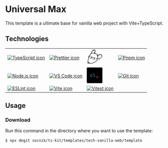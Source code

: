 # Universal Max

This template is a ultimate base for vanilla web project with Vite+TypeScript.

## Technologies

<!--#region Technologies table -->

<table>
  <tr>
    <td>
      <a href="https://www.typescriptlang.org"
        ><img
          src="https://cdn.jsdelivr.net/gh/devicons/devicon@latest/icons/typescript/typescript-plain.svg"
          alt="TypeScript icon"
          width="50px"
          height="50px"
      /></a>
    </td>
    <td>
      <a href="https://prettier.io"
        ><img
          src="https://raw.githubusercontent.com/prettier/prettier-logo/master/images/prettier-icon-light.svg"
          alt="Prettier icon"
          width="50px"
          height="50px"
      /></a>
    </td>
    <td>
      <a href="https://editorconfig.org"
        ><img
          src="https://raw.githubusercontent.com/editorconfig/editorconfig/master/assets/EditorConfig_Logo.svg"
          alt="EditorConfig icon"
          width="50px"
          height="50px"
      /></a>
    </td>
        <td>
      <a href="https://pnpm.io">
        <img
          src="https://cdn.jsdelivr.net/gh/devicons/devicon@latest/icons/pnpm/pnpm-original.svg"
          alt="Pnpm icon"
          width="50px"
          height="50px"
      /></a>
    </td>
  </tr>
  <tr>
    <td>
      <a href="https://nodejs.org">
        <img
          src="https://cdn.jsdelivr.net/gh/devicons/devicon@latest/icons/nodejs/nodejs-original.svg"
          alt="Node.js icon"
          width="50px"
          height="50px"
        />
      </a>
    </td>
    <td>
      <a href="https://code.visualstudio.com">
        <img
          src="https://cdn.jsdelivr.net/gh/devicons/devicon@latest/icons/vscode/vscode-original.svg"
          alt="VS Code icon"
          width="50px"
          height="50px"
      /></a>
    </td>
    <td>
      <a href="https://commitlint.js.org">
        <img src="https://raw.githubusercontent.com/conventional-changelog/commitlint/master/docs/public/assets/icon.svg" alt="CommitLint icon" width="50px" height="50px" />
      </a>
    </td>
        <td>
      <a href="https://git-scm.com/">
        <img src="https://cdn.jsdelivr.net/gh/devicons/devicon@latest/icons/git/git-original.svg" alt="Git icon" width="50px" height="50px" />
      </a>
    </td>
  </tr>
  <tr>
    <td>
      <a href="https://eslint.org/">
        <img src="https://cdn.jsdelivr.net/gh/devicons/devicon@latest/icons/eslint/eslint-original.svg" alt="ESLint icon" width="50px" height="50px" />
      </a>
    </td>
        <td>
      <a href="https://vitejs.dev">
        <img src="https://cdn.jsdelivr.net/gh/devicons/devicon@latest/icons/vitejs/vitejs-original.svg" alt="Vite icon" width="50px" height="50px" />
      </a>
    </td>
    <td>
      <a href="https://vitest.dev">
        <img src="https://cdn.jsdelivr.net/gh/devicons/devicon@latest/icons/vitest/vitest-original.svg" alt="Vitest icon" width="50px" height="50px" />
      </a>
    </td>
  </tr>
</table>

<!--#endregion-->

## Usage

### Download

Run this command in the directory where you want to use the template:

```shell
$ npx degit socnik/ts-kit/templates/tech-vanilla-web/template
```
